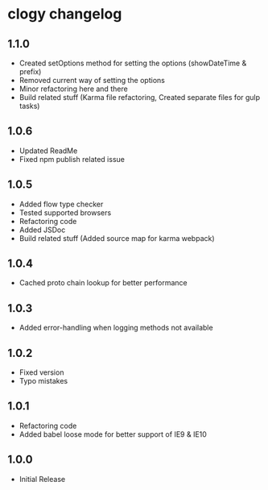 # clogy changelog

## 1.1.0

- Created setOptions method for setting the options (showDateTime & prefix)
- Removed current way of setting the options
- Minor refactoring here and there
- Build related stuff (Karma file refactoring, Created separate files for gulp tasks)

## 1.0.6

- Updated ReadMe
- Fixed npm publish related issue

## 1.0.5

- Added flow type checker
- Tested supported browsers
- Refactoring code
- Added JSDoc
- Build related stuff (Added source map for karma webpack)

## 1.0.4

- Cached proto chain lookup for better performance

## 1.0.3

- Added error-handling when logging methods not available

## 1.0.2

- Fixed version
- Typo mistakes

## 1.0.1

- Refactoring code
- Added babel loose mode for better support of IE9 & IE10

## 1.0.0

- Initial Release
